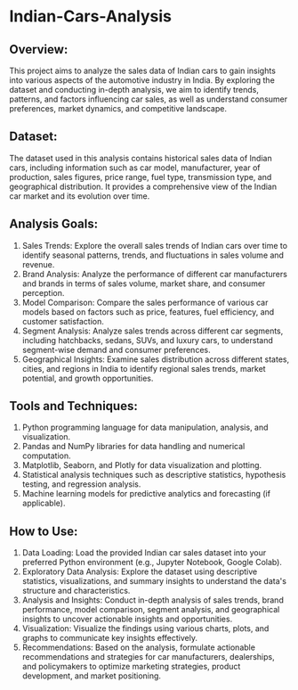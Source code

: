 # Indian-Cars-Analysis

## Overview:
This project aims to analyze the sales data of Indian cars to gain insights into various aspects of the automotive industry in India. By exploring the dataset and conducting in-depth analysis, we aim to identify trends, patterns, and factors influencing car sales, as well as understand consumer preferences, market dynamics, and competitive landscape.

## Dataset:
The dataset used in this analysis contains historical sales data of Indian cars, including information such as car model, manufacturer, year of production, sales figures, price range, fuel type, transmission type, and geographical distribution. It provides a comprehensive view of the Indian car market and its evolution over time.

## Analysis Goals:
1. Sales Trends: Explore the overall sales trends of Indian cars over time to identify seasonal patterns, trends, and fluctuations in sales volume and revenue.
2. Brand Analysis: Analyze the performance of different car manufacturers and brands in terms of sales volume, market share, and consumer perception.
3. Model Comparison: Compare the sales performance of various car models based on factors such as price, features, fuel efficiency, and customer satisfaction.
4. Segment Analysis: Analyze sales trends across different car segments, including hatchbacks, sedans, SUVs, and luxury cars, to understand segment-wise demand and consumer preferences.
5. Geographical Insights: Examine sales distribution across different states, cities, and regions in India to identify regional sales trends, market potential, and growth opportunities.
   
## Tools and Techniques:
1. Python programming language for data manipulation, analysis, and visualization.
2. Pandas and NumPy libraries for data handling and numerical computation.
3. Matplotlib, Seaborn, and Plotly for data visualization and plotting.
4. Statistical analysis techniques such as descriptive statistics, hypothesis testing, and regression analysis.
5. Machine learning models for predictive analytics and forecasting (if applicable).

## How to Use:
1. Data Loading: Load the provided Indian car sales dataset into your preferred Python environment (e.g., Jupyter Notebook, Google Colab).
2. Exploratory Data Analysis: Explore the dataset using descriptive statistics, visualizations, and summary insights to understand the data's structure and characteristics.
3. Analysis and Insights: Conduct in-depth analysis of sales trends, brand performance, model comparison, segment analysis, and geographical insights to uncover actionable insights and opportunities.
4. Visualization: Visualize the findings using various charts, plots, and graphs to communicate key insights effectively.
5. Recommendations: Based on the analysis, formulate actionable recommendations and strategies for car manufacturers, dealerships, and policymakers to optimize marketing strategies, product development, and market positioning.
